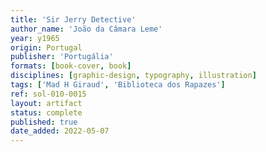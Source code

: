 ```yaml
---
title: 'Sir Jerry Detective'
author_name: 'João da Câmara Leme'
year: y1965
origin: Portugal
publisher: 'Portugália'
formats: [book-cover, book]
disciplines: [graphic-design, typography, illustration]
tags: ['Mad H Giraud', 'Biblioteca dos Rapazes']
ref: sol-010-0015
layout: artifact
status: complete
published: true
date_added: 2022-05-07
---
```


